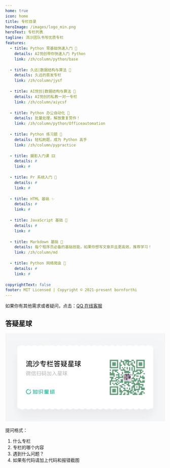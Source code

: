 ```yaml
---
home: true
icon: home
title: 专栏目录
heroImage: /images/logo_min.png
heroText: 专栏列表
tagline: 流沙团队书写优质专栏
features:
  - title: Python 零基础快速入门 🧰
    details: AI悦创带你快速入门 Python
    link: /zh/column/python/base
  
  - title: 久远|数据结构与算法 🎇
    details: 久远的首发专栏
    link: /zh/column/jysf

  - title: AI悦创|数据结构与算法 🎡
    details: AI悦创的私教一对一专栏
    link: /zh/column/aiycsf

  - title: Python 办公自动化 🎉
    details: 批量处理，解放重复劳作！
    link: /zh/column/python/Officeautomation

  - title: Python 练习题 💬
    details: 轻松刷题，成为 Python 高手
    link: /zh/column/pypractice

  - title: 摄影入门课 🎞
    details: #
    link: #

  - title: Pr 系统入门 🌙
    details: #
    link: #

  - title: HTML 基础 ✨
    details: #
    link: #

  - title: JavaScript 基础 🎑
    details: #
    link: #

  - title: Markdown 基础 🎡
    details: 每个程序员必备的基础技能，如果你想写文章并且更高效，推荐学习！
    link: /zh/column/md

  - title: Python 网络爬虫 🧩
    details: #
    link: #

copyrightText: false
footer: MIT Licensed | Copyright © 2021-present bornforthi
---
```




如果你有其他需求或者疑问，点击：[QQ 在线客服](http://wpa.qq.com/msgrd?v=3&uin=1432803776&site=qq&menu=yes)

## 答疑星球

![](README.assets/202111051426350.jpg)

提问格式：

1. 什么专栏
2. 专栏的哪个内容
3. 遇到什么问题？
4. 如果有代码请加上代码和报错截图
